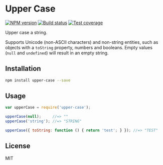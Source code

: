 # Upper Case

[![NPM version][npm-image]][npm-url]
[![Build status][travis-image]][travis-url]
[![Test coverage][coveralls-image]][coveralls-url]

Upper case a string.

Supports Unicode (non-ASCII characters) and non-string entities, such as objects with a `toString` property, numbers and booleans. Empty values (`null` and `undefined`) will result in an empty string.

## Installation

```sh
npm install upper-case --save
```

## Usage

```js
var upperCase = require('upper-case');

upperCase(null);     //=> ""
upperCase('string'); //=> "STRING"

upperCase({ toString: function () { return 'test'; } }); //=> "TEST"
```

## License

MIT

[npm-image]: https://img.shields.io/npm/v/upper-case.svg?style=flat
[npm-url]: https://npmjs.org/package/upper-case
[travis-image]: https://img.shields.io/travis/blakeembrey/upper-case.svg?style=flat
[travis-url]: https://travis-ci.org/blakeembrey/upper-case
[coveralls-image]: https://img.shields.io/coveralls/blakeembrey/upper-case.svg?style=flat
[coveralls-url]: https://coveralls.io/r/blakeembrey/upper-case?branch=master
